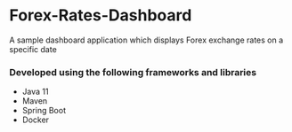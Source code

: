 # Forex-Rates-Dashboard
A sample dashboard application which displays Forex exchange rates on a specific date

### Developed using the following frameworks and libraries
* Java 11
* Maven
* Spring Boot
* Docker
